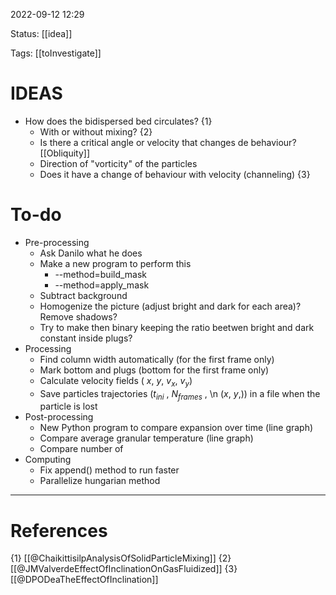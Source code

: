  2022-09-12  12:29

Status: [[idea]] 

Tags: [[toInvestigate]]

# IDEAS
* How does the bidispersed bed circulates? {1} 
	* With or without mixing? {2}
	* Is there a critical angle or velocity that changes de behaviour? [[Obliquity]]
	* Direction of "vorticity" of the particles
	* Does it have a change of behaviour with velocity (channeling) {3}

# To-do
* Pre-processing
	* Ask Danilo what he does
	* Make a new program to perform this
		* --method=build_mask
		* --method=apply_mask
	* Subtract background
	* Homogenize the picture (adjust bright and dark for each area)? Remove shadows? 
	* Try to make then binary keeping the ratio beetwen bright and dark constant inside plugs?
* Processing
	* Find column width automatically (for the first frame only)
	* Mark bottom and plugs (bottom for the first frame only)
	* Calculate velocity fields ( $x$, $y$, $v_x$, $v_y$)
	* Save particles trajectories ($t_{ini}$ , $N_{frames}$ , \\n ($x$, $y$,)) in a file when the particle is lost
* Post-processing
	* New Python program to compare expansion over time (line graph)
	* Compare average granular temperature (line graph)
	* Compare number of
* Computing
	* Fix append() method to run faster
	* Parallelize hungarian method




---
# References
{1} [[@ChaikittisilpAnalysisOfSolidParticleMixing]]
{2} [[@JMValverdeEffectOfInclinationOnGasFluidized]]
{3} [[@DPODeaTheEffectOfInclination]]
